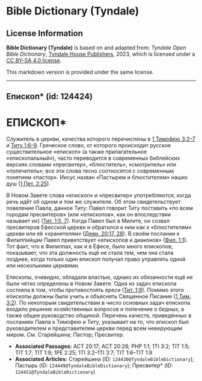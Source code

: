 # Bible Dictionary (Tyndale)

## License Information

**Bible Dictionary (Tyndale)** is based on and adapted from: _Tyndale Open Bible Dictionary_, [Tyndale House Publishers](https://tyndaleopenresources.com/), 2023, which is licensed under a [CC BY-SA 4.0 license](https://creativecommons.org/licenses/by-sa/4.0/legalcode.en).

This markdown version is provided under the same license.



--------------------------------

## Епископ* (id: 124424)

ЕПИСКОП\*
=========

Служитель в церкви, качества которого перечислены в [1 Тимофею 3:2–7](https://ref.ly/1Tim3:2-1Tim3:7) и [Титу 1:6–9](https://ref.ly/Titus1:6-Titus1:9). Греческое слово, от которого происходит русское существительное «епископ» (а также прилагательное «епископальный»), часто переводится в современных библейских версиях словами «пресвитер», «блюститель», «смотритель» или «попечитель»; все эти слова тесно соотносятся с современным понятием «пастор». Иисус назван «Пастырем и блюстителем» наших душ ([1 Пет. 2:25](https://ref.ly/1Pet2:25)).

В Новом Завете слова «епископ» и «пресвитер» употребляются, когда речь идёт об одном и том же служителе. Об этом свидетельствует повеление Павла, данное Титу: Павел говорит Титу поставить «по всем городам пресвитеров» (или «епископов», как он впоследствии называет их) ([Тит. 1:5, 7](https://ref.ly/Titus1:5)). Когда Павел был в Милите, он созвал пресвитеров Ефесской церкви и обратился к ним как к «блюстителям» церкви или её «хранителям» ([Деян. 20:17, 28](https://ref.ly/Acts20:17)). В своём послании к Филиппийцам Павел приветствует «епископов и диаконов» ([Фил. 1:1](https://ref.ly/Phil1:1)). Тот факт, что в Филиппах, как и в Ефесе, было много епископов, показывает, что эта должность ещё не стала тем, чем она стала позднее, когда только один епископ получал право управлять одной или несколькими церквями.

Епископы, очевидно, обладали властью, однако их обязанности ещё не были чётко определены в Новом Завете. Одна из задач епископа состояла в том, чтобы противостоять ереси ([Тит. 1:9](https://ref.ly/Titus1:9)). Помимо этого епископы должны были учить и объяснять Священное Писание ([1 Тим. 3:2](https://ref.ly/1Tim3:2)). По некоторым свидетельствам в число основных задач епископа входило решение хозяйственных вопросов и попечение о бедных, а также общее руководство общиной. Перечень качеств, приведённых в посланиях Павла к Тимофею и Титу, указывает на то, что епископ был руководителем и представителем церкви перед всем неверующим миром. *См.* Старейшина; Пастор; Пресвитер.

* **Associated Passages:** ACT 20:17; ACT 20:28; PHP 1:1; 1TI 3:2; TIT 1:5; TIT 1:7; TIT 1:9; 1PE 2:25; 1TI 3:2–1TI 3:7; TIT 1:6–TIT 1:9
* **Associated Articles:** Старейшина (ID: `124430@TyndaleBibleDictionary`); Пастырь (ID: `124449@TyndaleBibleDictionary`); Пресвитер* (ID: `124451@TyndaleBibleDictionary`)

